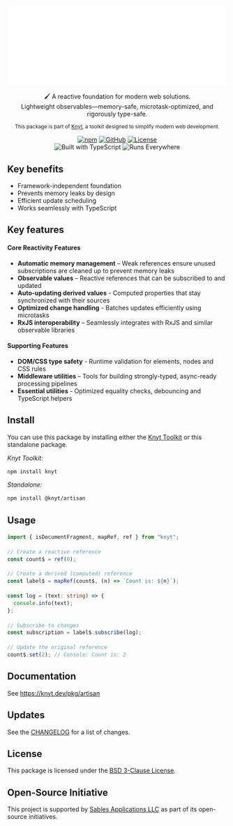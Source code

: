 <div align="center">

[![Knyt](./docs/banner.svg)](https://knyt.dev/pkg/artisan)

🖌️ A reactive foundation for modern web solutions. <br /> Lightweight observables—memory-safe, microtask-optimized, and rigorously type-safe.

<small>

This package is part of [Knyt](https://knyt.dev/), a toolkit designed to simplify modern web development.

</small>

[![npm](https://img.shields.io/npm/v/@knyt/artisan?style=flat-square&labelColor=444)](https://www.npmjs.com/package/@knyt/artisan)
[![GitHub](https://img.shields.io/badge/Source_Code-black?style=flat-square&label=GitHub&labelColor=444)](https://github.com/sables-app/knyt/tree/main/packages/artisan)
[![License](https://img.shields.io/badge/License-BSD_3_Clause-blue?style=flat-square&labelColor=444)](https://github.com/sables-app/knyt/blob/main/LICENSE)
<br />
![Built with TypeScript](https://img.shields.io/badge/Built%20with-TypeScript-3178c6.svg?style=flat-square&logo=typescript&labelColor=444)
![Runs Everywhere](https://img.shields.io/badge/Runs-Everywhere-f7df1e.svg?style=flat-square&logo=javascript&labelColor=444)

</div>

## Key benefits

- Framework-independent foundation
- Prevents memory leaks by design
- Efficient update scheduling
- Works seamlessly with TypeScript

## Key features

#### Core Reactivity Features

- **Automatic memory management** – Weak references ensure unused subscriptions are cleaned up to prevent memory leaks
- **Observable values** – Reactive references that can be subscribed to and updated
- **Auto-updating derived values** - Computed properties that stay synchronized with their sources
- **Optimized change handling** - Batches updates efficiently using microtasks
- **RxJS interoperability** – Seamlessly integrates with RxJS and similar observable libraries

#### Supporting Features

- **DOM/CSS type safety** - Runtime validation for elements, nodes and CSS rules
- **Middleware utilities** – Tools for building strongly-typed, async-ready processing pipelines
- **Essential utilities** - Optimized equality checks, debouncing and TypeScript helpers

## Install

You can use this package by installing either the [Knyt Toolkit](https://knyt.dev/pkg/toolkit) or this standalone package.

_Knyt Toolkit:_

```sh
npm install knyt
```

_Standalone:_

```sh
npm install @knyt/artisan
```

## Usage

```ts
import { isDocumentFragment, mapRef, ref } from "knyt";

// Create a reactive reference
const count$ = ref(0);

// Create a derived (computed) reference
const label$ = mapRef(count$, (n) => `Count is: ${n}`);

const log = (text: string) => {
  console.info(text);
};

// Subscribe to changes
const subscription = label$.subscribe(log);

// Update the original reference
count$.set(2); // Console: Count is: 2
```

## Documentation

See https://knyt.dev/pkg/artisan

## Updates

See the [CHANGELOG](./CHANGELOG.md) for a list of changes.

## License

This package is licensed under the [BSD 3-Clause License](./LICENSE).

## Open-Source Initiative

This project is supported by [Sables Applications LLC](https://sables.app) as part of its open-source initiatives.

